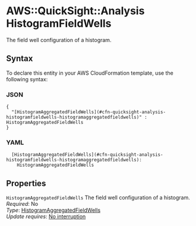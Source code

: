 # AWS::QuickSight::Analysis HistogramFieldWells<a name="aws-properties-quicksight-analysis-histogramfieldwells"></a>

The field well configuration of a histogram\.

## Syntax<a name="aws-properties-quicksight-analysis-histogramfieldwells-syntax"></a>

To declare this entity in your AWS CloudFormation template, use the following syntax:

### JSON<a name="aws-properties-quicksight-analysis-histogramfieldwells-syntax.json"></a>

```
{
  "[HistogramAggregatedFieldWells](#cfn-quicksight-analysis-histogramfieldwells-histogramaggregatedfieldwells)" : HistogramAggregatedFieldWells
}
```

### YAML<a name="aws-properties-quicksight-analysis-histogramfieldwells-syntax.yaml"></a>

```
  [HistogramAggregatedFieldWells](#cfn-quicksight-analysis-histogramfieldwells-histogramaggregatedfieldwells):
    HistogramAggregatedFieldWells
```

## Properties<a name="aws-properties-quicksight-analysis-histogramfieldwells-properties"></a>

`HistogramAggregatedFieldWells` <a name="cfn-quicksight-analysis-histogramfieldwells-histogramaggregatedfieldwells"></a>
The field well configuration of a histogram\.  
_Required_: No  
_Type_: [HistogramAggregatedFieldWells](aws-properties-quicksight-analysis-histogramaggregatedfieldwells.md)  
_Update requires_: [No interruption](https://docs.aws.amazon.com/AWSCloudFormation/latest/UserGuide/using-cfn-updating-stacks-update-behaviors.html#update-no-interrupt)
